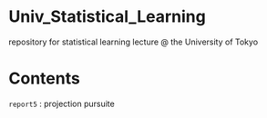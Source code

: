 # Univ_Statistical_Learning
repository for statistical learning lecture @ the University of Tokyo

# Contents
`report5` : projection pursuite
